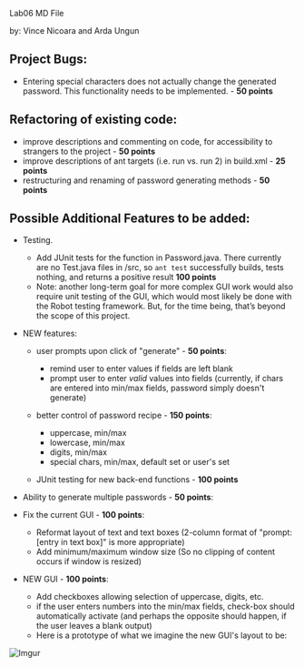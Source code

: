 Lab06 MD File

by: Vince Nicoara and Arda Ungun

## Project Bugs:
* Entering special characters does not actually change the generated password. This functionality needs to be implemented. - **50 points**

## Refactoring of existing code:
* improve descriptions and commenting on code, for accessibility to strangers to the project - **50 points**
* improve descriptions of ant targets (i.e. run vs. run 2) in build.xml - **25 points**
* restructuring and renaming of password generating methods - **50 points**

## Possible Additional Features to be added:
* Testing. 
	* Add JUnit tests for the function in Password.java. There currently are no Test.java files in /src, so ```ant test``` successfully builds, tests nothing, and returns a positive result **100 points**
	* Note: another long-term goal for more complex GUI work would also require unit testing of the GUI, which would most likely be done with the Robot testing framework. But, for the time being, that’s beyond the scope of this project.
* NEW features:
	* user prompts upon click of "generate" - **50 points**:
		* remind user to enter values if fields are left blank
		* prompt user to enter *valid* values into fields (currently, if chars are entered into min/max fields, password simply doesn't generate)

	* better control of password recipe - **150 points**:
		* uppercase, min/max
		* lowercase, min/max
		* digits, min/max
		* special chars, min/max, default set or user's set

	* JUnit testing for new back-end functions - **100 points**
		
* Ability to generate multiple passwords - **50 points**:

* Fix the current GUI - **100 points**:
	* Reformat layout of text and text boxes (2-column format of "prompt: [entry in text box]" is more appropriate)
	* Add minimum/maximum window size (So no clipping of content occurs if window is resized)

* NEW GUI - **100 points**:
	* Add checkboxes allowing selection of uppercase, digits, etc.
	* if the user enters numbers into the min/max fields, check-box should automatically activate (and perhaps the opposite should happen, if the user leaves a blank output)
	* Here is a prototype of what we imagine the new GUI's layout to be: 

![Imgur](http://i.imgur.com/YM3Wn1M.jpg)

